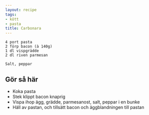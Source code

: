 ```yaml
---
layout: recipe
tags:
- kött
- pasta
title: Carbonara
---
```


```
4 port pasta
2 förp bacon (à 140g)
1 dl vispgrädde
2 dl riven parmesan

Salt, peppar
```

## Gör så här
* Koka pasta
* Stek klippt bacon knaprig
* Vispa ihop ägg, grädde, parmesanost, salt, peppar i en bunke
* Häll av pastan, och tillsätt bacon och äggblandningen till pastan
